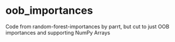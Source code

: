 # oob_importances
Code from random-forest-importances by parrt, but cut to just OOB importances and supporting NumPy Arrays
